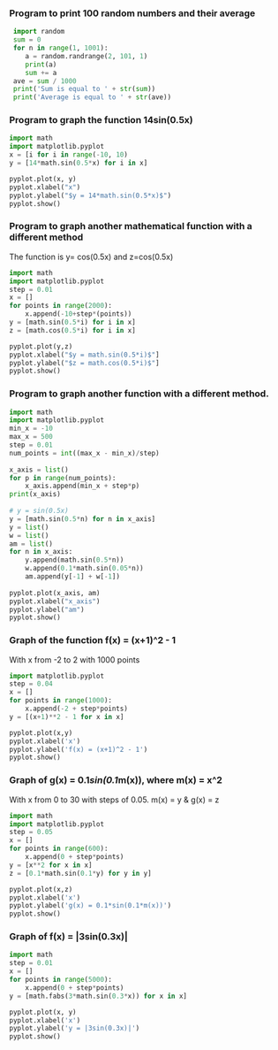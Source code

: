 ### Program to print 100 random numbers and their average
```.py
 import random
 sum = 0
 for n in range(1, 1001):
    a = random.randrange(2, 101, 1)
    print(a)
    sum += a
 ave = sum / 1000
 print('Sum is equal to ' + str(sum))
 print('Average is equal to ' + str(ave))
```

### Program to graph the function 14sin(0.5x)
```.py
import math
import matplotlib.pyplot
x = [i for i in range(-10, 10)
y = [14*math.sin(0.5*x) for i in x]

pyplot.plot(x, y)
pyplot.xlabel("x")
pyplot.ylabel("$y = 14*math.sin(0.5*x)$")
pyplot.show()
```
### Program to graph another mathematical function with a different method
The function is y= cos(0.5x) and z=cos(0.5x)
```.py
import math
import matplotlib.pyplot
step = 0.01
x = []
for points in range(2000):
    x.append(-10+step*(points))
y = [math.sin(0.5*i) for i in x]
z = [math.cos(0.5*i) for i in x]

pyplot.plot(y,z)
pyplot.xlabel("$y = math.sin(0.5*i)$"]
pyplot.ylabel("$z = math.cos(0.5*i)$"]
pyplot.show()
```
### Program to graph another function with a different method.
```.py
import math
import matplotlib.pyplot
min_x = -10                                 
max_x = 500                                 
step = 0.01                                 
num_points = int((max_x - min_x)/step)      
                                            
x_axis = list()                             
for p in range(num_points):                 
    x_axis.append(min_x + step*p)           
print(x_axis)                               
                                            
# y = sin(0.5x)                             
y = [math.sin(0.5*n) for n in x_axis]       
y = list()                                  
w = list()                                  
am = list()                                 
for n in x_axis:                            
    y.append(math.sin(0.5*n))               
    w.append(0.1*math.sin(0.05*n))          
    am.append(y[-1] + w[-1])                
                                            
pyplot.plot(x_axis, am)                     
pyplot.xlabel("x_axis")                     
pyplot.ylabel("am")                         
pyplot.show() 
```
### Graph of the function f(x) = (x+1)^2 - 1
With x from -2 to 2 with 1000 points
```.py
import matplotlib.pyplot
step = 0.04
x = []
for points in range(1000):
    x.append(-2 + step*points)
y = [(x+1)**2 - 1 for x in x]

pyplot.plot(x,y)
pyplot.xlabel('x')
pyplot.ylabel('f(x) = (x+1)^2 - 1')
pyplot.show()
```
### Graph of g(x) = 0.1*sin(0.1*m(x)), where m(x) = x^2
With x from 0 to 30 with steps of 0.05.
m(x) = y & g(x) = z
```.py
import math
import matplotlib.pyplot
step = 0.05
x = []
for points in range(600):
    x.append(0 + step*points)
y = [x**2 for x in x]
z = [0.1*math.sin(0.1*y) for y in y]

pyplot.plot(x,z)
pyplot.xlabel('x')
pyplot.ylabel('g(x) = 0.1*sin(0.1*m(x))')
pyplot.show()
```
### Graph of f(x) = |3sin(0.3x)|
```.py
import math
step = 0.01
x = []
for points in range(5000):
    x.append(0 + step*points)
y = [math.fabs(3*math.sin(0.3*x)) for x in x]

pyplot.plot(x, y)
pyplot.xlabel('x')
pyplot.ylabel('y = |3sin(0.3x)|')
pyplot.show()
```
